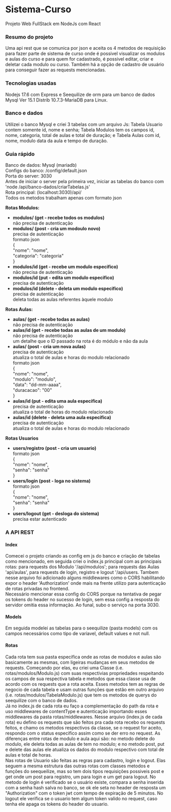 # Sistema-Curso
Projeto Web FullStack em NodeJs com React

### Resumo do projeto
Uma api rest que se comunica por json e aceita os 4 metodos de requisição para fazer parte de sistema de curso onde é possivel visualizar os modulos e aulas do curso e para quem for cadastrado, é possivel editar, criar e deletar cada modulo ou curso. Também há a opção de cadastro de usuário para conseguir fazer as requests mencionadas.

### Tecnologias usadas
Nodejs 17.6 com Express e Seequilize de orm para um banco de dados Mysql Ver 15.1 Distrib 10.7.3-MariaDB para Linux.

### Banco e dados
Utilizei o banco Mysql e criei 3 tabelas com um arquivo Js: Tabela Usuario contem somente id, nome e senha; Tabela Modulos tem os campos id, nome, categoria, total de aulas e total de duração; e Tabela Aulas com id, nome, modulo data da aula e tempo de duração.

### Guia rápido
Banco de dados: Mysql (mariadb) <br/>
Configs do banco: /config/default.json <br/>
Porta do server: 3030 <br/>
Antes de iniciar o server pela primeira vez, iniciar as tabelas do banco com 'node /api/banco-dados/criarTabelas.js' <br/>
Rota principal: (localhost:3030)/api/ <br/>
Todos os metodos trabalham apenas com formato json <br/>

**Rotas Modulos:**
- **modulos/ (get - recebe todos os modulos)** <br/>
não precisa de autenticação
- **modulos/ (post - cria um modoulo novo)** <br/>
precisa de autenticação <br/>
formato json  <br/>
{ <br/>
    "nome": "nome", <br/>
    "categoria": "categoria" <br/>
}
- **modulos/id (get - recebe um modulo especifico)** <br/>
não precisa de autenticação
- **modulos/id (put - edita um modulo especifico)** <br/>
precisa de autenticação
- **modulos/id (delete - deleta um modulo especifico)**<br/>
precisa de autenticação <br/>
deleta todas as aulas referentes àquele modulo

**Rotas Aulas:**
- **aulas/ (get - recebe todas as aulas)** <br/>
não precisa de autenticação
- **aulas/id (get - recebe todas as aulas de um modulo)** <br/>
não precisa de autenticação <br/>
um detalhe que o ID passado na rota é do módulo e não da aula
- **aulas/ (post - cria um nova aulas)** <br/>
precisa de autenticação <br/>
atualiza o total de aulas e horas do modulo relacionado <br/>
formato json <br/> 
{ <br/>
    "nome": "nome", <br/> 
    "modulo": "modulo", <br/> 
    "data": "dd-mm-aaaa", <br/>
    "duracacao": "00" <br/>
} <br/>
- **aulas/id (put - edita uma aula especifica)** <br/>
precisa de autenticação <br/>
atualiza o total de horas do modulo relacionado
- **aulas/id (delete - deleta uma aula especifica)** <br/>
precisa de autenticação <br/>
atualiza o total de aulas e horas do modulo relacionado

**Rotas Usuarios**
- **users/registro (post - cria um usuario)** <br/>
formato json <br/>
{ <br/>
    "nome": "nome", <br/>
    "senha": "senha" <br/>
} <br/>
- **users/login (post - loga no sistema)** <br/>
formato json <br/>
{ <br/>
    "nome": "nome", <br/>
    "senha": "senha" <br/>
} <br/>
- **users/logout (get - desloga do sistema)** <br/>
precisa estar autenticado



### A API REST
#### Index
Comecei o projeto criando as config em js do banco e criação de tabelas como mencionado, em seguida criei o index.js principal com as principais rotas: para requests dos Modulo '/api/modulos'; para requests das Aulas 'api/aulas', para requests de login, registro e logout '/api/users. Tambem nesse arquivo foi adicionado alguns middlewares como o CORS habilitando expor o header 'Authorization' onde mais na frente utilizo para autenticação de rotas privadas no frontend. <br/> Necessário mencionar essa config do CORS porque na tentativa de pegar os tokens do header no sucesso de login, sem essa config a resposta do servidor omitia essa informação. Ao funal, subo o serviço na porta 3030.

#### Models
Em seguida modelei as tabelas para o seequilize (pasta models) com os campos necessários como tipo de variavel, default values e not null.

#### Rotas
Cada rota tem sua pasta especifica onde as rotas de modulos e aulas são basicamente as mesmas, com ligeiras mudanças em seus metodos de requests. Começando por elas, eu criei uma Classe (i.e. rotas/modulos/Modulo.js) com suas respectivias propriedades respeitando os campos de sua respectiva tabela e metodos que essa classe usa de acordo com os requests que a rota aceita. Esses metodos tem as regras de negocio de cada tabela e usam outras funções que estão em outro arquivo (i.e. rotas/modulos/TabelaModulo.js) que tem os metodos de querys do seequilize com o banco de dados. <br/>
Já no index.js de cada rota eu faço a complementação do path da rota e uso middlewares de contentType e autenticação importando esses middlewares da pasta rotas/middlewares. Nesse arquivo (index.js de cada rota) eu defino os requests que são feitos pra cada rota recebo os requests feitos, e chamo os metodos respectivos da classe, se o request for aceito, respondo com o status especifico assim como se der erro no request. As diferenças entre rotas de modulo e aula aqui são: no metodo delete do modulo, ele deleta todas as aulas de tem no modulo; e no metodo post, put e delete das aulas ele atualiza os dados do modulo respectivo com total de aulas e total de horas. <br/>
Nas rotas de Usuario são feitas as regras para cadastro, login e logout. Elas seguem a mesma estrutura das outras rotas com classes metodos e funções do seequeilize, mas so tem dois tipos requisições possiveis post e get onde um post para registro, um para login e um get para logout. No metodo de login é verificado se o usuário existe, compara a senha inserida com a senha hash salva no banco, se ok ele seta no header de resposta um "Authorization" com o token jwt com tempo de expiração de 5 minutos. No logout ele verifica se o usuario tem algum token valido no request, caso tenha ele apaga os tokens do header do usuario.
